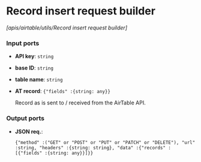 # Record insert request builder

_[apis/airtable/utils/Record insert request builder]_

### Input ports

* __API key__: ` string `


* __base ID__: ` string `


* __table name__: ` string `


* __AT record__: ` {"fields" :{string: any}} `

    Record as is sent to / received from the AirTable API.<br>

### Output ports

* __JSON req.__: 
    ```
    {"method" :("GET" or "POST" or "PUT" or "PATCH" or "DELETE"), "url" :string, "headers" :{string: string}, "data" :{"records" :[{"fields" :{string: any}}]}}
    ```

